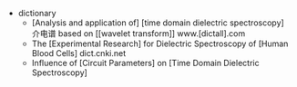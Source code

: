 - dictionary
    - [Analysis and application of] [time domain dielectric spectroscopy] 介电谱 based on [[wavelet transform]] www.[dictall].com
    - The [Experimental Research] for Dielectric Spectroscopy of [Human Blood Cells] dict.cnki.net
    - Influence of [Circuit Parameters] on [Time Domain Dielectric Spectroscopy] 
